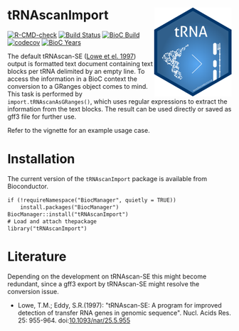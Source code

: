# tRNAscanImport <img src="https://raw.githubusercontent.com/Bioconductor/BiocStickers/master/tRNA/tRNA.png" height="200" align="right">

<!-- badges: start -->
[![R-CMD-check](https://github.com/FelixErnst/tRNAscanImport/workflows/R-CMD-check/badge.svg)](https://github.com/FelixErnst/tRNAscanImport/actions/)
[![Build Status](https://travis-ci.com/FelixErnst/tRNAscanImport.svg?branch=master)](https://travis-ci.com/FelixErnst/tRNAscanImport)
[![BioC Build](https://bioconductor.org/shields/build/release/bioc/tRNAdbImport.svg)](http://bioconductor.org/checkResults/release/bioc-LATEST/tRNAdbImport/)
[![codecov](https://codecov.io/gh/FelixErnst/tRNAscanImport/branch/master/graph/badge.svg)](https://codecov.io/gh/FelixErnst/tRNAscanImport)
[![BioC Years](https://bioconductor.org/shields/years-in-bioc/tRNAscanImport.svg)](https://doi.org/doi:10.18129/B9.bioc.tRNAscanImport)
<!-- badges: end -->



The default tRNAscan-SE ([Lowe et el. 1997](#Literature)) output is formatted text
document containing text blocks per tRNA delimited by an empty line. 
To access the information in a BioC context the conversion to a GRanges object 
comes to mind. This task is performed by `import.tRNAscanAsGRanges()`, which uses 
regular expressions to extract the information from the text blocks. The result
can be used directly or saved as gff3 file for further use.

Refer to the vignette for an example usage case.

# Installation

The current version of the `tRNAscanImport` package is available from Bioconductor.
 
```{r}
if (!requireNamespace("BiocManager", quietly = TRUE))
    install.packages("BiocManager")
BiocManager::install("tRNAscanImport")
# Load and attach thepackage
library("tRNAscanImport")
```

# Literature

Depending on the development on tRNAscan-SE this might become redundant, since
a gff3 export by tRNAscan-SE might resolve the conversion issue. 

- Lowe, T.M.; Eddy, S.R.(1997): "tRNAscan-SE: A program for 
improved detection of transfer RNA genes in genomic sequence". Nucl. Acids Res. 
25: 955-964. doi:[10.1093/nar/25.5.955](https://doi.org/10.1093/nar/25.5.955)
